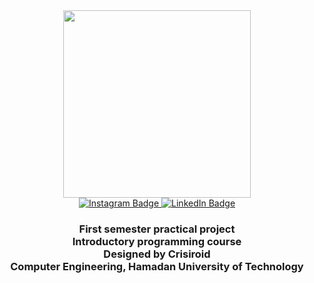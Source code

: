 <div id="header" align="center">
  <img src="https://media.giphy.com/media/ZVik7pBtu9dNS/giphy.gif" width="300"/>
</div>

<div id="badges" align="center">
	<a href="https://www.instagram.com/trloneloa/">
  	<img src="https://img.shields.io/badge/Instagram-red?style=for-the-badge&logo=instagram&logoColor=white" alt="Instagram Badge"/>
	</a>
	<a href="https://www.linkedin.com/in/amir-sajjad-hp-4371351b6/">
	<img src="https://img.shields.io/badge/LinkedIn-blue?style=for-the-badge&logo=linkedin&logoColor=white" alt="LinkedIn Badge"/>
	</a>
</div>

<h3 align="center">
  First semester practical project<br/>
  Introductory programming course<br/>
  Designed by Crisiroid<br/>
  Computer Engineering, Hamadan University of Technology
</h3>
